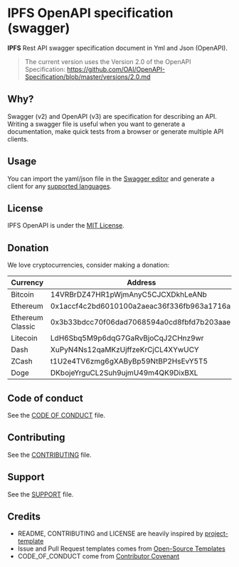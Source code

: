 # IPFS OpenAPI specification (swagger)

**IPFS** Rest API swagger specification document in Yml and Json (OpenAPI).

> The current version uses the Version 2.0 of the OpenAPI Specification:
> https://github.com/OAI/OpenAPI-Specification/blob/master/versions/2.0.md

## Why?

Swagger (v2) and OpenAPI (v3) are specification for describing an API. Writing a swagger file is useful when you want to generate a documentation, make quick tests from a browser or generate multiple API clients.

## Usage

You can import the yaml/json file in the [Swagger editor](http://editor.swagger.io/) and generate a client for any [supported languages](https://swagger.io/open-source-integrations/).

## License

IPFS OpenAPI is under the [MIT License](LICENSE.md).

## Donation

We love cryptocurrencies, consider making a donation:

| Currency         | Address                                    |
| ---------------- | ------------------------------------------ |
| Bitcoin          | 14VRBrDZ47HR1pWjmAnyC5CJCXDkhLeANb         |
| Ethereum         | 0x1accf4c2bd6010100a2aeac36f336fb963a1716a |
| Ethereum Classic | 0x3b33bdcc70f06dad7068594a0cd8fbfd7b203aae |
| Litecoin         | LdH6Sbq5M9p6dqG7GaRvBjoCqJ2CHnz9wr         |
| Dash             | XuPyN4Ns12qaMKzUjffzeKrCjCL4XYwUCY         |
| ZCash            | t1U2e4TV6zmg6gXAByBp59NtBP2HsEvY5T5        |
| Doge             | DKbojeYrguCL2Suh9ujmU49m4QK9DixBXL         |

## Code of conduct

See the [CODE OF CONDUCT](CODE_OF_CONDUCT.md) file.

## Contributing

See the [CONTRIBUTING](CONTRIBUTING.md) file.


## Support

See the [SUPPORT](SUPPORT.md) file.

## Credits

- README, CONTRIBUTING and LICENSE are heavily inspired by [project-template](https://github.com/mnapoli/project-template)
- Issue and Pull Request templates comes from [Open-Source Templates](https://www.talater.com/open-source-templates/#/)
- CODE_OF_CONDUCT come from [Contributor Covenant](https://www.contributor-covenant.org)
